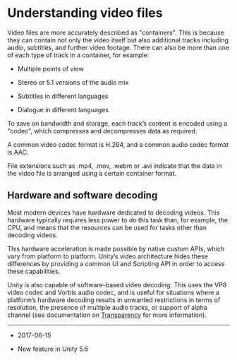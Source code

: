 # Understanding video files

Video files are more accurately described as "containers". This is because they can contain not only the video itself but also additional tracks including audio, subtitles, and further video footage. There can also be more than one of each type of track in a container, for example:

* Multiple points of view

* Stereo or 5.1 versions of the audio mix

* Subtitles in different languages

* Dialogue in different languages

To save on bandwidth and storage, each track’s content is encoded using a "codec", which compresses and decompresses data as required.

A common video codec format is H.264, and a common audio codec format is AAC.

File extensions such as .mp4, .mov, .webm or .avi indicate that the data in the video file is arranged using a certain container format.

## Hardware and software decoding

Most modern devices have hardware dedicated to decoding videos. This hardware typically requires less power to do this task than, for example, the CPU, and means that the resources can be used for tasks other than decoding videos.

This hardware acceleration is made possible by native custom APIs, which vary from platform to platform. Unity’s video architecture hides these differences by providing a common UI and Scripting API in order to access these capabilities.

Unity is also capable of software-based video decoding. This uses the VP8 video codec and Vorbis audio codec, and is useful for situations where a platform’s hardware decoding results in unwanted restrictions in terms of resolution, the presence of multiple audio tracks, or support of alpha channel (see documentation on [Transparency](VideoTransparency) for more information).

---

* <span class="page-edit">2017-06-15 <!-- include IncludeTextNewPageSomeEdit --></span>

* <span class="page-history">New feature in Unity 5.6</span>